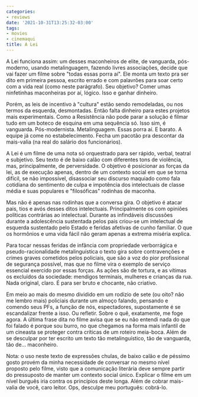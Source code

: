 ```yaml
---
categories:
- reviews
date: '2021-10-31T13:25:32-03:00'
tags:
- movies
- cinemaqui
title: A Lei
---
```


A Lei funciona assim: um desses maconheiros de elite, de vanguarda, pós-moderno, usando metalinguagem, fazendo livres associações, decide que vai fazer um filme sobre "todas essas porra aí". Ele monta um texto pra ser dito em primeira pessoa, escrito errado e com palavrões para soar certo com a vida real (como neste parágrafo). Seu objetivo? Comer umas ninfetinhas maconheiras por aí, lógico. Isso e ganhar dinheiro.

Porém, as leis de incentivo à "cultura" estão sendo remodeladas, ou nos termos da esquerda, desmontadas. Então falta dinheiro para estes projetos mais experimentais. Como a Resistência não pode parar a solução é filmar tudo em um boteco de esquina em uma sequência só. Isso sim, é vanguarda. Pós-modernista. Metalinguagem. Essas porra aí. E barato. A equipe já come no estabelecimento. Fecha um pacotão pra descontar da mais-valia (na real do salário dos funcionários).

A Lei é um filme de uma nota só orquestrado para ser rápido, verbal, teatral e subjetivo. Seu texto é de baixo calão com diferentes tons de violência, mas, principalmente, de perversidade. O objetivo é posicionar as forças da lei, as de execução apenas, dentro de um contexto social em que se torna difícil, se não impossível, disassociar seu discurso maquiado como fala cotidiana do sentimento de culpa e impotência dos intelectuais de classe média e suas populares e "filosóficas" rodinhas de maconha.

Mas não é apenas nas rodinhas que a conversa gira. O objetivo é atacar pais, tios e avós desses ditos intelectuais. Principalmente os com opiniões políticas contrárias ao intelectual. Durante as infindáveis discussões durante a adolescência sustentada pelos pais criou-se um intelectual de esquerda sustentado pelo Estado e feridas afetivas de cunho familiar. O que os hormônios e uma vida fácil não geram apenas a extrema miséria explica.

Para tocar nessas feridas de infância com propriedade verborrágica e pseudo-racionalidade metalinguística o texto gira sobre contravenções e crimes graves cometidos pelos policiais, que são a voz do pior profissional de segurança possível, mas que no filme vira o exemplo de serviço essencial exercido por essas forças. As ações são de tortura, e as vítimas os excluídos da sociedade: mendigos terminais, mulheres e crianças da rua. Nada original, claro. É para ser bruto e chocante, não criativo.

Em meio ao mais do mesmo dividido em um rodízio de sete (ou oito? não me lembro mais) policiais durante um almoço falando, pensando e comendo seus PFs, a função de nós, espectadores, supostamente é se escandalizar frente a isso. Ou refletir. Sobre o quê, exatamente, me foge agora. A última frase dita no filme avisa que se eu não entendi nada do que foi falado é porque sou burro, no que chegamos na forma mais infantil de um cineasta se proteger contra críticas de um roteiro meia-boca. Além de se desculpar por ter escrito um texto tão metalinguístico, tão de vanguarda, tão de... maconheiro.

Nota: o uso neste texto de expressões chulas, de baixo calão e de péssimo gosto provém da minha necessidade de conversar no mesmo nível proposto pelo filme, visto que a comunicação literária deve sempre partir do pressuposto de manter um contexto social único. Explicar o filme em um nível burguês iria contra os princípios deste longa. Além de cobrar mais-valia de você, caro leitor. Ops, desculpe meu português: cobrá-lo.
